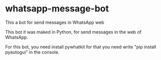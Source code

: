 # whatsapp-message-bot
This a bot for send messages in WhatsApp web

This bot it was maked in Python, for send messages in the web of WhatsApp.

For this bot, you need install pywhatkit for that you need write "pip install pyautogui" in the console.
